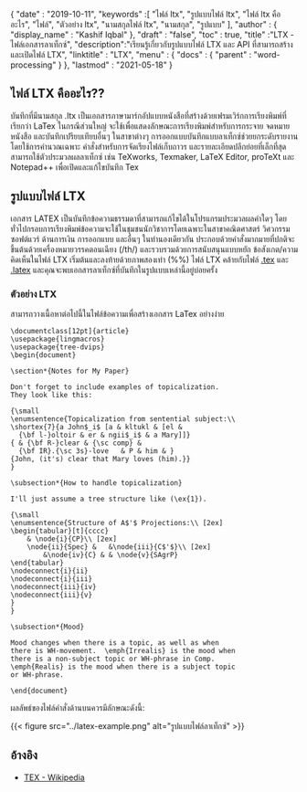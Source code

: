 {
  "date" : "2019-10-11",
  "keywords" :[ "ไฟล์ ltx", "รูปแบบไฟล์ ltx", "ไฟล์ ltx คืออะไร", "ไฟล์", "ตัวอย่าง ltx", "นามสกุลไฟล์ ltx", "นามสกุล", "รูปแบบ" ],
  "author" : {
    "display_name" : "Kashif Iqbal"
},
  "draft" : "false",
  "toc" : true,
  "title" :"LTX - ไฟล์เอกสารลาเท็กซ์",
  "description":"เรียนรู้เกี่ยวกับรูปแบบไฟล์ LTX และ API ที่สามารถสร้างและเปิดไฟล์ LTX",
  "linktitle" : "LTX",
  "menu" : {
    "docs" : {
      "parent" : "word-processing"
}
},
  "lastmod" : "2021-05-18"
}

## ไฟล์ LTX คืออะไร??

บันทึกที่มีนามสกุล .ltx เป็นเอกสารภาษามาร์กอัปแบบหนังสือที่สร้างด้วยเฟรมเวิร์กการเรียงพิมพ์ที่เรียกว่า LaTex ในกรณีส่วนใหญ่ จะใช้เพื่อแสดงลักษณะการเรียงพิมพ์สำหรับการกระจาย จดหมาย หนังสือ และบันทึกเปรียบเทียบอื่นๆ ในสาขาต่างๆ การออกแบบบันทึกแบบลาเท็กซ์ช่วยยกระดับรายงานโดยใช้การคำนวณเฉพาะ คำสั่งสำหรับการจัดเรียงไฟล์เก็บถาวร และรายละเอียดปลีกย่อยที่เล็กที่สุด สามารถใช้ตัวประมวลผลลาเท็กซ์ เช่น TeXworks, Texmaker, LaTeX Editor, proTeXt และ Notepad++ เพื่อเปิดและแก้ไขบันทึก Tex

## รูปแบบไฟล์ LTX

เอกสาร LATEX เป็นบันทึกข้อความธรรมดาที่สามารถแก้ไขได้ในโปรแกรมประมวลผลคำใดๆ โดยทั่วไปกรอบการเรียงพิมพ์ข้อความจะใช้ในชุมชนนักวิชาการโดยเฉพาะในสาขาคณิตศาสตร์ วิศวกรรมซอฟต์แวร์ ด้านการเงิน การออกแบบ และอื่นๆ ในทำนองเดียวกัน ประกอบด้วยคำสั่งมากมายที่ปกติจะขึ้นต้นด้วยเครื่องหมายวรรคตอนเฉียง (/th/) และรวบรวมด้วยการสนับสนุนแบบหยัก ข้อสังเกต/ความคิดเห็นในไฟล์ LTX เริ่มต้นและลงท้ายด้วยภาพสองเท่า (%%) ไฟล์ LTX คล้ายกับไฟล์ [.tex](/th/page-description-language/tex/) และ [.latex](/th/word-processing/latex/) และคุณจะพบเอกสารลาเท็กซ์ที่บันทึกในรูปแบบเหล่านี้อยู่บ่อยครั้ง

### ตัวอย่าง LTX

สามารถวางเนื้อหาต่อไปนี้ในไฟล์ข้อความเพื่อสร้างเอกสาร LaTex อย่างง่าย

```
\documentclass[12pt]{article}
\usepackage{lingmacros}
\usepackage{tree-dvips}
\begin{document}

\section*{Notes for My Paper}

Don't forget to include examples of topicalization.
They look like this:

{\small
\enumsentence{Topicalization from sentential subject:\\
\shortex{7}{a John$_i$ [a & kltukl & [el &
  {\bf l-}oltoir & er & ngii$_i$ & a Mary]]}
{ & {\bf R-}clear & {\sc comp} &
  {\bf IR}.{\sc 3s}-love   & P & him & }
{John, (it's) clear that Mary loves (him).}}
}

\subsection*{How to handle topicalization}

I'll just assume a tree structure like (\ex{1}).

{\small
\enumsentence{Structure of A$'$ Projections:\\ [2ex]
\begin{tabular}[t]{cccc}
    & \node{i}{CP}\\ [2ex]
    \node{ii}{Spec} &   &\node{iii}{C$'$}\\ [2ex]
        &\node{iv}{C} & & \node{v}{SAgrP}
\end{tabular}
\nodeconnect{i}{ii}
\nodeconnect{i}{iii}
\nodeconnect{iii}{iv}
\nodeconnect{iii}{v}
}
}

\subsection*{Mood}

Mood changes when there is a topic, as well as when
there is WH-movement.  \emph{Irrealis} is the mood when
there is a non-subject topic or WH-phrase in Comp.
\emph{Realis} is the mood when there is a subject topic
or WH-phrase.

\end{document}
```

ผลลัพธ์ของไฟล์คำสั่งด้านบนควรมีลักษณะดังนี้:

{{< figure src="../latex-example.png" alt="รูปแบบไฟล์ลาเท็กซ์" >}}

## อ้างอิง ##

* [TEX - Wikipedia](https://en.wikipedia.org/wiki/TeX)
